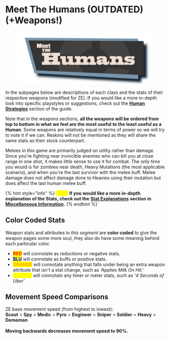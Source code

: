 # Meet The Humans (OUTDATED) (+Weapons!)

<figure><img src="../../.gitbook/assets/Meet The Humans Test.png" alt=""><figcaption></figcaption></figure>

In the subpages below are descriptions of each class and the stats of their respective weapons (modified for ZE). If you would like a more in-depth look into specific playstyles or suggestions, check out the [**Human Strategies**](../human-meta-discussion-outdated-+loadouts/) section of the guide.

Note that in the weapons sections, **all the weapons will be ordered from top to bottom in what we feel are the most useful to the least useful as a Human**. Some weapons are relatively equal in terms of power so we will try to note it if we can. Reskins will not be mentioned as they will share the same stats as their stock counterpart.

Melees in this game are primarily judged on utility rather than damage. Since you're fighting near invincible enemies who can kill you at close range in one shot, it makes little sense to use it for combat. The only time you would is for zombies near death, Heavy Mutations (the most applicable scenario), and when you're the last survivor with the melee buff. Melee damage does not affect damage done to Heavies using their mutation but does affect the last human melee buff.

{% hint style="info" %}
_<mark style="color:yellow;">**Note:**</mark>_ **If you would like a more in-depth explanation of the Stats, check out the** [**Stat Explanations**](../../miscellaneous-info/stat-explanation.md) **section in** [**Miscellaneous Information**](../../miscellaneous-info/miscellaneous-info....md)**.**
{% endhint %}

## Color Coded Stats

Weapon stats and attributes in _this segment_ are **color coded** to give the weapon pages some more soul, they also do have some meaning behind each particular color.

* <mark style="color:red;">**RED**</mark> will connotate as reductions or negative stats.
* <mark style="color:blue;">**BLU**</mark> will connotate as buffs or positive stats.
* <mark style="color:orange;">**ORANGE**</mark> will connotate anything that falls under being an extra weapon attribute that isn't a stat change, such as _'Applies Milk On Hit.'_
* <mark style="color:yellow;">**YELLOW**</mark> will connotate any timer or meter stats, such as '_4 Seconds of Uber'_

## Movement Speed Comparisons

ZE base movement speed (from highest to lowest):\
**Scout** > **Spy** > **Medic** > **Pyro** = **Engineer** = **Sniper** > **Soldier** = **Heavy** > **Demoman**\
\
**Moving backwards decreases movement speed to 90%.**



